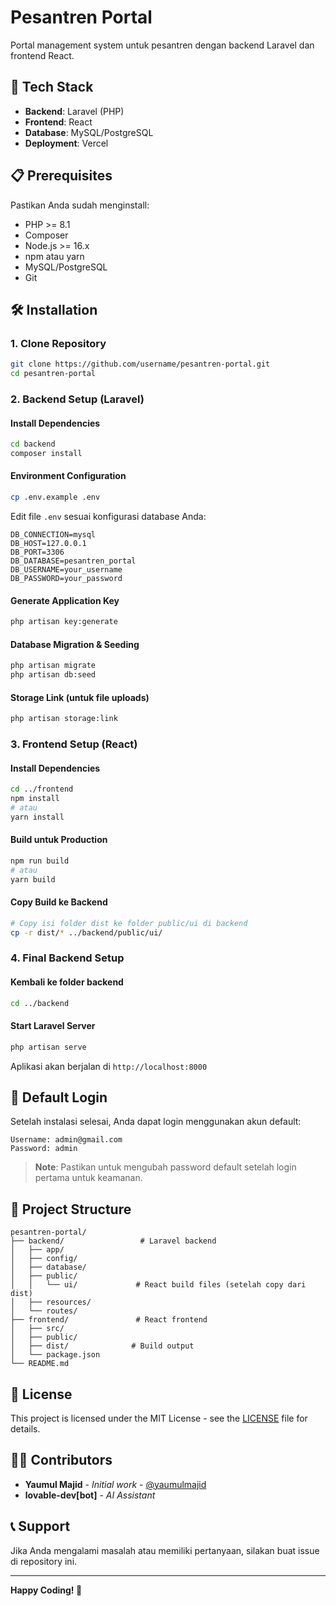 # Pesantren Portal

Portal management system untuk pesantren dengan backend Laravel dan frontend React.

## 🚀 Tech Stack

- **Backend**: Laravel (PHP)
- **Frontend**: React
- **Database**: MySQL/PostgreSQL
- **Deployment**: Vercel

## 📋 Prerequisites

Pastikan Anda sudah menginstall:

- PHP >= 8.1
- Composer
- Node.js >= 16.x
- npm atau yarn
- MySQL/PostgreSQL
- Git

## 🛠️ Installation

### 1. Clone Repository

```bash
git clone https://github.com/username/pesantren-portal.git
cd pesantren-portal
```

### 2. Backend Setup (Laravel)

#### Install Dependencies
```bash
cd backend
composer install
```

#### Environment Configuration
```bash
cp .env.example .env
```

Edit file `.env` sesuai konfigurasi database Anda:
```env
DB_CONNECTION=mysql
DB_HOST=127.0.0.1
DB_PORT=3306
DB_DATABASE=pesantren_portal
DB_USERNAME=your_username
DB_PASSWORD=your_password
```

#### Generate Application Key
```bash
php artisan key:generate
```

#### Database Migration & Seeding
```bash
php artisan migrate
php artisan db:seed
```

#### Storage Link (untuk file uploads)
```bash
php artisan storage:link
```

### 3. Frontend Setup (React)

#### Install Dependencies
```bash
cd ../frontend
npm install
# atau
yarn install
```

#### Build untuk Production
```bash
npm run build
# atau
yarn build
```

#### Copy Build ke Backend
```bash
# Copy isi folder dist ke folder public/ui di backend
cp -r dist/* ../backend/public/ui/
```

### 4. Final Backend Setup

#### Kembali ke folder backend
```bash
cd ../backend
```

#### Start Laravel Server
```bash
php artisan serve
```
Aplikasi akan berjalan di `http://localhost:8000`

## 🔐 Default Login

Setelah instalasi selesai, Anda dapat login menggunakan akun default:

```
Username: admin@gmail.com
Password: admin
```

> **Note**: Pastikan untuk mengubah password default setelah login pertama untuk keamanan.

## 📁 Project Structure

```
pesantren-portal/
├── backend/                 # Laravel backend
│   ├── app/
│   ├── config/
│   ├── database/
│   ├── public/
│   │   └── ui/             # React build files (setelah copy dari dist)
│   ├── resources/
│   └── routes/
├── frontend/               # React frontend
│   ├── src/
│   ├── public/
│   ├── dist/              # Build output
│   └── package.json
└── README.md
```

## 📄 License

This project is licensed under the MIT License - see the [LICENSE](LICENSE) file for details.

## 👨‍💻 Contributors

- **Yaumul Majid** - *Initial work* - [@yaumulmajid](https://github.com/yaumulmajid)
- **lovable-dev[bot]** - *AI Assistant*

## 📞 Support

Jika Anda mengalami masalah atau memiliki pertanyaan, silakan buat issue di repository ini.

---

**Happy Coding! 🚀**
